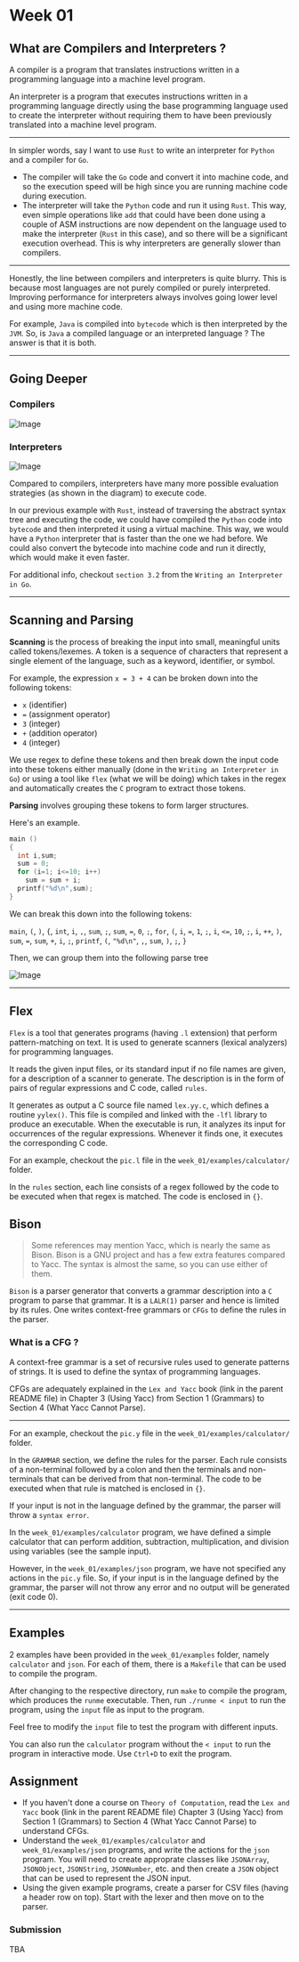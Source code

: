# Week 01

## What are Compilers and Interpreters ?

A compiler is a program that translates instructions written in a programming language into a machine level program.

An interpreter is a program that executes instructions written in a programming language directly using the base programming language used to create the interpreter without requiring them to have been previously translated into a machine level program.

---

In simpler words, say I want to use `Rust` to write an interpreter for `Python` and a compiler for `Go`. 

- The compiler will take the `Go` code and convert it into machine code, and so the execution speed will be high since you are running machine code during execution.
- The interpreter will take the `Python` code and run it using `Rust`. This way, even simple operations like `add` that could have been done using a couple of ASM instructions are now dependent on the language used to make the interpreter (`Rust` in this case), and so there will be a significant execution overhead. This is why interpreters are generally slower than compilers.

---

Honestly, the line between compilers and interpreters is quite blurry. This is because most languages are not purely compiled or purely interpreted. Improving performance for interpreters always involves going lower level and using more machine code.

For example, `Java` is compiled into `bytecode` which is then interpreted by the `JVM`. So, is `Java` a compiled language or an interpreted language ? The answer is that it is both.

---

## Going Deeper

### Compilers
![Image](./compiler.svg)

### Interpreters
![Image](./interpreter.svg)

Compared to compilers, interpreters have many more possible evaluation strategies (as shown in the diagram) to execute code. 

In our previous example with `Rust`, instead of traversing the abstract syntax tree and executing the code, we could have compiled the `Python` code into `bytecode` and then interpreted it using a virtual machine. This way, we would have a `Python` interpreter that is faster than the one we had before. We could also convert the bytecode into machine code and run it directly, which would make it even faster.

For additional info, checkout `section 3.2` from the `Writing an Interpreter in Go`.

---

## Scanning and Parsing

**Scanning** is the process of breaking the input into small, meaningful units called tokens/lexemes. A token is a sequence of characters that represent a single element of the language, such as a keyword, identifier, or symbol.

For example, the expression `x = 3 + 4` can be broken down into the following tokens:

- `x` (identifier)
- `=` (assignment operator)
- `3` (integer)
- `+` (addition operator)
- `4` (integer)

We use regex to define these tokens and then break down the input code into these tokens either manually (done in the `Writing an Interpreter in Go`) or using a tool like `flex` (what we will be doing) which takes in the regex and automatically creates the `C` program to extract those tokens. 

**Parsing** involves grouping these tokens to form larger structures. 

Here's an example.

```c
main ()
{
  int i,sum;
  sum = 0;
  for (i=1; i<=10; i++)
    sum = sum + i;
  printf("%d\n",sum);
}
```

We can break this down into the following tokens:

`main`, `(`, `)`, `{`, `int`, `i`, `,`, `sum`, `;`, `sum`, `=`, `0`, `;`, `for`, `(`, `i`, `=`, `1`, `;`, `i`, `<=`, `10`, `;`, `i`, `++`, `)`, `sum`, `=`, `sum`, `+`, `i`, `;`, `printf`, `(`, `"%d\n"`, `,`, `sum`, `)`, `;`, `}`

Then, we can group them into the following parse tree

![Image](https://i.imgur.com/ZGJw61y.png)

---

## Flex

`Flex` is a tool that generates programs (having `.l` extension) that perform pattern-matching on text. It is used to generate scanners (lexical analyzers) for programming languages. 

It reads the given input files, or its standard input if no file names are given, for a description of a scanner to generate. The description is in the form of pairs of regular expressions and C code, called `rules`.

It generates as output a C source file named `lex.yy.c`, which defines a routine `yylex()`. This file is compiled and linked with the `-lfl` library to produce an executable. When the executable is run, it analyzes its input for occurrences of the regular expressions. Whenever it finds one, it executes the corresponding C code. 

For an example, checkout the `pic.l` file in the `week_01/examples/calculator/` folder.

In the `rules` section, each line consists of a regex followed by the code to be executed when that regex is matched. The code is enclosed in `{}`.	

## Bison

> Some references may mention Yacc, which is nearly the same as Bison. Bison is a GNU project and has a few extra features compared to Yacc. The syntax is almost the same, so you can use either of them.

`Bison` is a parser generator that converts a grammar description into a `C` program to parse that grammar. It is a `LALR(1)` parser and hence is limited by its rules. One writes context-free grammars or `CFGs` to define the rules in the parser. 

### What is a CFG ?

A context-free grammar is a set of recursive rules used to generate patterns of strings. It is used to define the syntax of programming languages.

CFGs are adequately explained in the `Lex and Yacc` book (link in the parent README file) in Chapter 3 (Using Yacc) from Section 1 (Grammars) to Section 4 (What Yacc Cannot Parse). 

---

For an example, checkout the `pic.y` file in the `week_01/examples/calculator/` folder.

In the `GRAMMAR` section, we define the rules for the parser. Each rule consists of a non-terminal followed by a colon and then the terminals and non-terminals that can be derived from that non-terminal. The code to be executed when that rule is matched is enclosed in `{}`.

If your input is not in the language defined by the grammar, the parser will throw a `syntax error`.

In the `week_01/examples/calculator` program, we have defined a simple calculator that can perform addition, subtraction, multiplication, and division using variables (see the sample input).

However, in the `week_01/examples/json` program, we have not specified any actions in the `pic.y` file. So, if your input is in the language defined by the grammar, the parser will not throw any error and no output will be generated (exit code 0).

---

## Examples

2 examples have been provided in the `week_01/examples` folder, namely `calculator` and `json`. For each of them, there is a `Makefile` that can be used to compile the program.

After changing to the respective directory, run `make` to compile the program, which produces the `runme` executable. Then, run `./runme < input` to run the program, using the `input` file as input to the program.

Feel free to modify the `input` file to test the program with different inputs.

You can also run the `calculator` program without the `< input` to run the program in interactive mode. Use `Ctrl+D` to exit the program.

## Assignment

- If you haven't done a course on `Theory of Computation`, read the `Lex and Yacc` book (link in the parent README file) Chapter 3 (Using Yacc) from Section 1 (Grammars) to Section 4 (What Yacc Cannot Parse) to understand CFGs. 
- Understand the `week_01/examples/calculator` and `week_01/examples/json` programs, and write the actions for the `json` program. You will need to create approprate classes like `JSONArray`, `JSONObject`, `JSONString`, `JSONNumber`, etc. and then create a `JSON` object that can be used to represent the JSON input.
- Using the given example programs, create a parser for CSV files (having a header row on top). Start with the lexer and then move on to the parser.

### Submission

TBA
